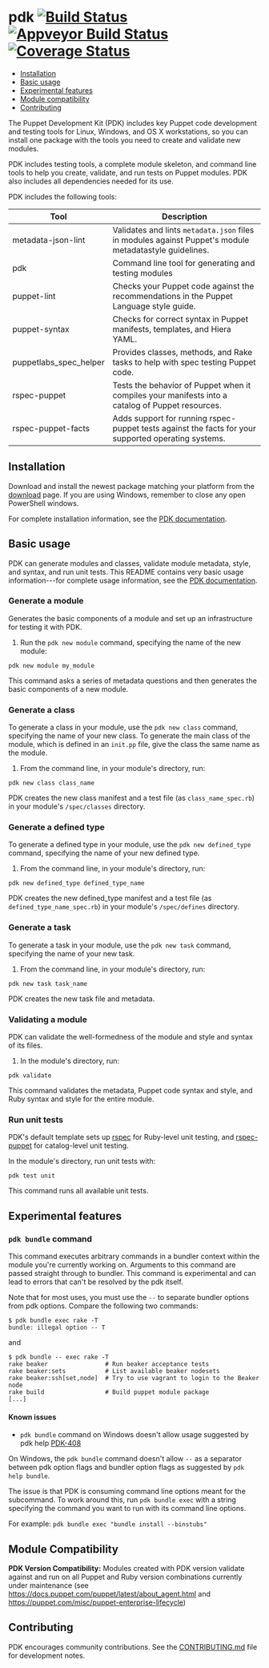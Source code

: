 # pdk [![Build Status](https://travis-ci.org/puppetlabs/pdk.svg?branch=master)](https://travis-ci.org/puppetlabs/pdk) [![Appveyor Build Status](https://ci.appveyor.com/api/projects/status/x70e2fqllbaootpd?svg=true)](https://ci.appveyor.com/project/puppetlabs/pdk) [![Coverage Status](https://coveralls.io/repos/github/puppetlabs/pdk/badge.svg?branch=master)](https://coveralls.io/github/puppetlabs/pdk?branch=master)

* [Installation](#installation)
* [Basic usage](#basic-usage)
* [Experimental features](#experimental-features)
* [Module compatibility](#module-compatibility)
* [Contributing](#contributing)

The Puppet Development Kit (PDK) includes key Puppet code development and testing tools for Linux, Windows, and OS X workstations, so you can install one package with the tools you need to create and validate new modules.

PDK includes testing tools, a complete module skeleton, and command line tools to help you create, validate, and run tests on Puppet modules. PDK also includes all dependencies needed for its use.

PDK includes the following tools:

Tool   | Description
----------------|-------------------------
metadata-json-lint | Validates and lints `metadata.json` files in modules against  Puppet's module metadatastyle guidelines.
pdk | Command line tool for generating and testing modules
puppet-lint | Checks your Puppet code against the recommendations in the Puppet Language style guide.
puppet-syntax | Checks for correct syntax in Puppet manifests, templates, and Hiera YAML.
puppetlabs_spec_helper | Provides classes, methods, and Rake tasks to help with spec testing Puppet code.
rspec-puppet | Tests the behavior of Puppet when it compiles your manifests into a catalog of Puppet resources.
rspec-puppet-facts | Adds support for running rspec-puppet tests against the facts for your supported operating systems.


## Installation

Download and install the newest package matching your platform from the [download](https://puppet.com/download-puppet-development-kit) page. If you are using Windows, remember to close any open PowerShell windows.

For complete installation information, see the [PDK documentation](https://puppet.com/docs/pdk/latest/pdk_install.html).

## Basic usage

PDK can generate modules and classes, validate module metadata, style, and syntax, and run unit tests. This README contains very basic usage information---for complete usage information, see the [PDK documentation](https://puppet.com/docs/pdk/latest/pdk_install.html).

### Generate a module

Generates the basic components of a module and set up an infrastructure for testing it with PDK.

1. Run the `pdk new module` command, specifying the name of the new module:

```
pdk new module my_module
```

This command asks a series of metadata questions and then generates the basic components of a new module.

### Generate a class

To generate a class in your module, use the `pdk new class` command, specifying the name of your new class. To generate the main class of the module, which is defined in an `init.pp` file, give the class the same name as the module.

1. From the command line, in your module's directory, run: 
```
pdk new class class_name 
```

PDK creates the new class manifest and a test file (as `class_name_spec.rb`) in your module's `/spec/classes` directory. 

### Generate a defined type

To generate a defined type in your module, use the `pdk new defined_type` command, specifying the name of your new defined type.

1. From the command line, in your module's directory, run: 
```
pdk new defined_type defined_type_name
```

PDK creates the new defined\_type manifest and a test file (as `defined_type_name_spec.rb`) in your module's `/spec/defines` directory. 

### Generate a task

To generate a task in your module, use the `pdk new task` command, specifying the name of your new task.

1. From the command line, in your module's directory, run: 
```
pdk new task task_name
```

PDK creates the new task file and metadata.

### Validating a module

PDK can validate the well-formedness of the module and style and syntax of its files.

1. In the module's directory, run:

```
pdk validate
```

This command validates the metadata, Puppet code syntax and style, and Ruby syntax and style for the entire module.

### Run unit tests

PDK's default template sets up [rspec](http://rspec.info/) for Ruby-level unit testing, and [rspec-puppet](https://github.com/rodjek/rspec-puppet/) for catalog-level unit testing.

In the module's directory, run unit tests with:

```
pdk test unit
```

This command runs all available unit tests.

## Experimental features

### `pdk bundle` command

This command executes arbitrary commands in a bundler context within the module you're currently working on. Arguments to this command are passed straight through to bundler. This command is experimental  and can lead to errors that can't be resolved by the pdk itself.

Note that for most uses, you must use the `--` to separate bundler options from pdk options. Compare the following two commands:

```
$ pdk bundle exec rake -T
bundle: illegal option -- T

```

and

```
$ pdk bundle -- exec rake -T
rake beaker                # Run beaker acceptance tests
rake beaker:sets           # List available beaker nodesets
rake beaker:ssh[set,node]  # Try to use vagrant to login to the Beaker node
rake build                 # Build puppet module package
[...]
```

#### Known issues

* `pdk bundle` command on Windows doesn't allow usage suggested by pdk help [PDK-408](https://tickets.puppetlabs.com/browse/PDK-408)

On Windows, the `pdk bundle` command doesn't allow `--` as a separator between pdk option flags and bundler option flags as suggested by `pdk help bundle`.

The issue is that PDK is consuming command line options meant for the subcommand. To work around this, run `pdk bundle exec` with a string specifying the command you want to run with its command line options.

For example: `pdk bundle exec "bundle install --binstubs"`

## Module Compatibility

**PDK Version Compatibility:** Modules created with PDK version validate against and run on all Puppet and Ruby version combinations currently under maintenance (see https://docs.puppet.com/puppet/latest/about_agent.html and https://puppet.com/misc/puppet-enterprise-lifecycle)

## Contributing

PDK encourages community contributions. See the [CONTRIBUTING.md](CONTRIBUTING.md) file for development notes.
